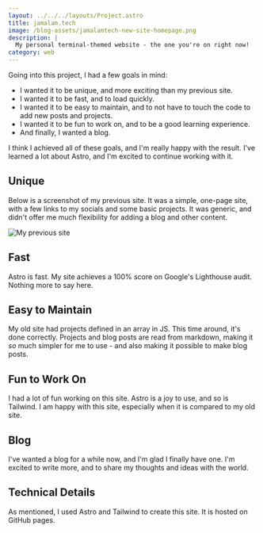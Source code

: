 ```yaml
---
layout: ../../../layouts/Project.astro
title: jamalam.tech
image: /blog-assets/jamalamtech-new-site-homepage.png
description: |
  My personal terminal-themed website - the one you're on right now!
category: web
---
```


Going into this project, I had a few goals in mind:

- I wanted it to be unique, and more exciting than my previous site.
- I wanted it to be fast, and to load quickly.
- I wanted it to be easy to maintain, and to not have to touch the code to add new posts and projects.
- I wanted it to be fun to work on, and to be a good learning experience.
- And finally, I wanted a blog.

I think I achieved all of these goals, and I'm really happy with the result. I've learned a lot about Astro, and I'm excited to continue working with it.

## Unique

Below is a screenshot of my previous site. It was a simple, one-page site, with a few links to my socials and some basic projects. It was generic, and didn't offer me much flexibility for adding a blog and other content.

![My previous site](/blog-assets/old-site.png)

## Fast

Astro is fast. My site achieves a 100% score on Google's Lighthouse audit. Nothing more to say here.

## Easy to Maintain

My old site had projects defined in an array in JS. This time around, it's done correctly. Projects and blog posts are read from markdown, making it _so_ much simpler for me to use - and also making it possible to make blog posts.

## Fun to Work On

I had a lot of fun working on this site. Astro is a joy to use, and so is Tailwind. I am happy with this site, especially when it is compared to my old site.

## Blog

I've wanted a blog for a while now, and I'm glad I finally have one. I'm excited to write more, and to share my thoughts and ideas with the world.

## Technical Details

As mentioned, I used Astro and Tailwind to create this site. It is hosted on GitHub pages.
